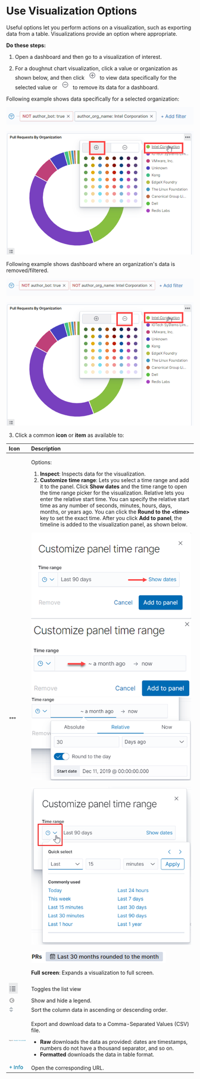 # Use Visualization Options

Useful options let you perform actions on a visualization, such as exporting data from a table. Visualizations provide an option where appropriate.

**Do these steps:**

 1. Open a dashboard and then go to a visualization of interest.

2. For a doughnut chart visualization, click a value or organization as shown below, and then click ![](../../../.gitbook/assets/plus-sign.png) to view data specifically for the selected value or ![](../../../.gitbook/assets/minus-sign.png) to remove its data for a dashboard.

Following example shows data specifically for a selected organization: 

![Data for an Organization ](../../../.gitbook/assets/org-name-showing-data-for-specific-org.png)

![Show Data for an Organization](../../../.gitbook/assets/doughnut-chart-plus-sign.png)

Following example shows dashboard where an organization's data is removed/filtered.

![Organization data is removed](../../../.gitbook/assets/org-name-filtered.png)

![Remove Organization](../../../.gitbook/assets/doughnut-chart-minus-sign.png)

3. Click a common **icon** or **item** as available to:

<table>
  <thead>
    <tr>
      <th style="text-align:left">Icon</th>
      <th style="text-align:left">Description</th>
    </tr>
  </thead>
  <tbody>
    <tr>
      <td style="text-align:left">
        <img src="../../../.gitbook/assets/18088173.png" alt/>
      </td>
      <td style="text-align:left">
        <p>Options:</p>
        <ol>
          <li><b>Inspect</b>: Inspects data for the visualization.</li>
          <li><b>Customize time range</b>: Lets you select a time range and add it to
            the panel. Click <b>Show dates </b>and the time range to open the time range
            picker for the visualization. Relative lets you enter the relative start
            time. You can specify the relative start time as any number of seconds,
            minutes, hours, days, months, or years ago. You can click the <b>Round to the &lt;time&gt; </b>key
            to set the exact time. After you click <b>Add to panel</b>, the timeline
            is added to the visualization panel, as shown below.</li>
        </ol>
        <p>
          <img src="../../../.gitbook/assets/18088161.png" alt/>
          <img src="../../../.gitbook/assets/18088166.png" alt/>
          <img src="../../../.gitbook/assets/18088164.png" alt/>
        </p>
        <p>
          <img src="../../../.gitbook/assets/18088160.png" alt/>
        </p>
        <p>
          <img src="../../../.gitbook/assets/18088163.png" alt/>
        </p>
        <p><b>Full screen</b>: Expands a visualization to full screen.</p>
      </td>
    </tr>
    <tr>
      <td style="text-align:left">
        <img src="../../../.gitbook/assets/18088162.png" alt/>
      </td>
      <td style="text-align:left">Toggles the list view</td>
    </tr>
    <tr>
      <td style="text-align:left">
        <img src="../../../.gitbook/assets/18088172.png" alt/>
      </td>
      <td style="text-align:left">Show and hide a legend.</td>
    </tr>
    <tr>
      <td style="text-align:left">
        <img src="../../../.gitbook/assets/18088171.png" alt/>
      </td>
      <td style="text-align:left">Sort the column data in ascending or descending order.</td>
    </tr>
    <tr>
      <td style="text-align:left">
        <img src="../../../.gitbook/assets/18088170.png" alt/>
      </td>
      <td style="text-align:left">
        <p>Export and download data to a Comma-Separated Values (CSV) file.</p>
        <ul>
          <li><b>Raw</b> downloads the data as provided: dates are timestamps, numbers
            do not have a thousand separator, and so on.</li>
          <li><b>Formatted</b> downloads the data in table format.</li>
        </ul>
      </td>
    </tr>
    <tr>
      <td style="text-align:left">
        <img src="../../../.gitbook/assets/18088169.png" alt/>
      </td>
      <td style="text-align:left">Open the corresponding URL.</td>
    </tr>
  </tbody>
</table>

